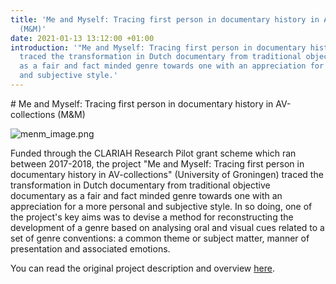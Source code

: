 ```yaml
---
title: 'Me and Myself: Tracing first person in documentary history in AV-collections
  (M&M)'
date: 2021-01-13 13:12:00 +01:00
introduction: '"Me and Myself: Tracing first person in documentary history in AV-collections"
  traced the transformation in Dutch documentary from traditional objective documentary
  as a fair and fact minded genre towards one with an appreciation for a more personal
  and subjective style.'
---
```


\# Me and Myself: Tracing first person in documentary history in AV-collections (M&M)

![menm_image.png](/uploads/menm_image.png)

Funded through the CLARIAH Research Pilot grant scheme which ran between 2017-2018, the project "Me and Myself: Tracing first person in documentary history in AV-collections" (University of Groningen) traced the transformation in Dutch documentary from traditional objective documentary as a fair and fact minded genre towards one with an appreciation for a more personal and subjective style. In so doing, one of the project's key aims was to devise a method for reconstructing the development of a genre based on analysing oral and visual cues related to a set of genre conventions: a common theme or subject matter, manner of presentation and associated emotions.

You can read the original project description and overview [here](https://clariah.nl/en/projects/research-pilots/granted-pilot-research-projects/m-m).